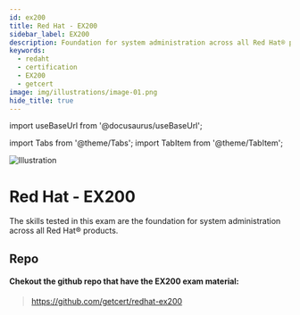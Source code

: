 ```yaml
---
id: ex200
title: Red Hat - EX200
sidebar_label: EX200
description: Foundation for system administration across all Red Hat® products.
keywords:
  - redaht
  - certification
  - EX200
  - getcert
image: img/illustrations/image-01.png
hide_title: true
---
```


import useBaseUrl from '@docusaurus/useBaseUrl';

import Tabs from '@theme/Tabs';
import TabItem from '@theme/TabItem';

<div style={{ textAlign: "center" }}>
  <img style={{ width: "39%", marginBottom: "32px" }} alt="Illustration" src={useBaseUrl('img/illustrations/image-01.svg')} />
  <h1>Red Hat - EX200</h1>
  <p>
    The skills tested in this exam are the foundation for system administration across all Red Hat® products.
  </p>
</div>

## Repo

#### Chekout the github repo that have the EX200 exam material:

> https://github.com/getcert/redhat-ex200







